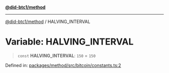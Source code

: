 [**@did-btc1/method**](../README.md)

***

[@did-btc1/method](../globals.md) / HALVING\_INTERVAL

# Variable: HALVING\_INTERVAL

> `const` **HALVING\_INTERVAL**: `150` = `150`

Defined in: [packages/method/src/bitcoin/constants.ts:2](https://github.com/dcdpr/did-btc1-js/blob/4ab6f9915d95beed9bc633644c9db1539395f512/packages/method/src/bitcoin/constants.ts#L2)
